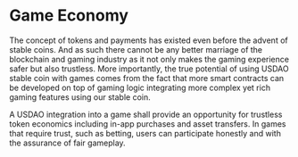 # Game Economy

The concept of tokens and payments has existed even before the advent of stable coins. And as such there cannot be any better marriage of the blockchain and gaming industry as it not only makes the gaming experience safer but also trustless. More importantly, the true potential of using USDAO stable coin with games comes from the fact that more smart contracts can be developed on top of gaming logic integrating more complex yet rich gaming features using our stable coin.

A USDAO integration into a game shall provide an opportunity for trustless token economics including in-app purchases and asset transfers. In games that require trust, such as betting, users can participate honestly and with the assurance of fair gameplay.

